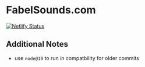 # FabelSounds.com

[![Netlify Status](https://api.netlify.com/api/v1/badges/51691ae8-a6c2-4f4e-8b76-b3b3f5eecde1/deploy-status)](https://app.netlify.com/sites/cranky-einstein-c84a1d/deploys)


## Additional Notes
- use `node@10` to run in compatbility for older commits
